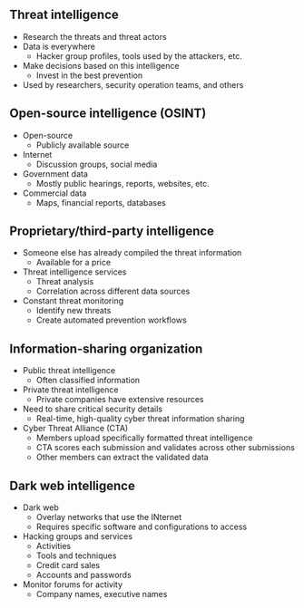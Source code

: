 ## Threat intelligence
- Research the threats and threat actors
- Data is everywhere
	- Hacker group profiles, tools used by the attackers, etc.
- Make decisions based on this intelligence
	- Invest in the best prevention
- Used by researchers, security operation teams, and others
## Open-source intelligence (OSINT)
- Open-source
	- Publicly available source
- Internet
	- Discussion groups, social media
- Government data
	- Mostly public hearings, reports, websites, etc.
- Commercial data
	- Maps, financial reports, databases
## Proprietary/third-party intelligence
- Someone else has already compiled the threat information
	- Available for a price
- Threat intelligence services
	- Threat analysis
	- Correlation across different data sources
- Constant threat monitoring
	- Identify new threats
	- Create automated prevention workflows
## Information-sharing organization
- Public threat intelligence
	- Often classified information
- Private threat intelligence
	- Private companies have extensive resources
- Need to share critical security details
	- Real-time, high-quality cyber threat information sharing
- Cyber Threat Alliance (CTA)
	- Members upload specifically formatted threat intelligence
	- CTA scores each submission and validates across other submissions
	- Other members can extract the validated data
## Dark web intelligence
- Dark web
	- Overlay networks that use the INternet
	- Requires specific software and configurations to access
- Hacking groups and services
	- Activities
	- Tools and techniques
	- Credit card sales
	- Accounts and passwords
- Monitor forums for activity
	- Company names, executive names